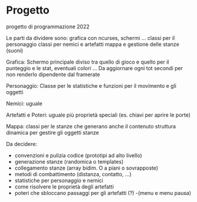 # Progetto
progetto di programmazione 2022

Le parti da dividere sono:
grafica con ncurses, schermi … 
classi per il personaggio 
classi per nemici e artefatti
mappa e gestione delle stanze
(suoni)

Grafica:
Schermo principale diviso tra quello di gioco e quello per il punteggio e le stat, eventuali colori ...
Da aggiornare ogni tot secondi per non renderlo dipendente dal framerate

Personaggio:
Classe per le statistiche e funzioni per il movimento e gli oggetti

Nemici:
uguale

Artefatti e Poteri:
uguale
più proprietà speciali (es. chiavi per aprire le porte)

Mappa:
classi per le stanze che generano anche il contenuto
struttura dinamica per gestire gli oggetti stanze 

Da decidere:
- convenzioni e pulizia codice (prototipi ad alto livello)
- generazione stanze (randomica o templates)
-  collegamento stanze (array bidim. O a piani o sovrapposte)
- metodi di combattimento (distanza, contatto, …)
- statistiche per personaggio e nemici
- come risolvere le proprietà degli artefatti
- poteri che sbloccano passaggi per gli artefatti (?)
-(menu e menu pausa)
